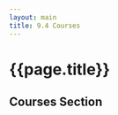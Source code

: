 ```yaml
---
layout: main
title: 9.4 Courses
---
```


<link rel="stylesheet" href="{{site.baseurl}}/chapter09/css/dashboard.css">

<script src="{{site.baseurl}}/chapter09/js/dashboard.js"></script>
<script src="{{site.baseurl}}/chapter09/js/gendata.js"></script>

<h1 class="section-title">{{page.title}}</h1>

<h2 class="section-subtitle">Courses Section</h2>

<div class="col-md-6" id='courses-section'>
    <table class="table"><thead></thead><tbody></tbody></table>
</div>

<script>
    var thead = d3.select('#courses-section').select('thead'),
        tbody = d3.select('#courses-section').select('tbody');

    // Table Head
    var trHead = thead.append('tr');
    trHead.selectAll('th')
        .data(['Course', 'Average Assessment Scores', 'Avgerage Score', ''])
        .enter()
        .append('th')
        .html(function(d) { return d; });

    var tr = tbody.selectAll('tr')
            .data(classData.classes)
            .enter()
            .append('tr');

    // Course Name
    tr.append('td')
        .html(function(d) { console.log(d); return d.name; });

    // Average Scores
    var scores = dashboard.chart.scoreChart()
        .height(30)
        .from(classData.from)
        .to(classData.to);

    tr.append('td').selectAll('div')
        .data(function(d) { console.log(d); return [d.avgScores]; })
        .enter()
        .append('div')
        .call(scores);

    var bullet = dashboard.chart.bulletChart()
        .height(30)
        .width(200)
        .levels([25, 75, 100]);

    tr.append('td').selectAll('div')
        .data(function(d) { return [d.avgScore]; })
        .enter()
        .append('div')
        .call(bullet);
</script>